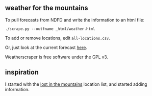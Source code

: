 ## weather for the mountains

To pull forecasts from NDFD and write the information to an html file:

    ./scrape.py --outfname _html/weather.html

To add or remove locations, edit `all-locations.csv`.

Or, just look at the current forecast [here](http://psathyrella.github.io/weatherscraper/weather.html).

Weatherscraper is free software under the GPL v3.

## inspiration

I started with the [lost in the mountains](http://lost-in-the-mountains.com/washington_climbing.php) location list, and started adding information.
